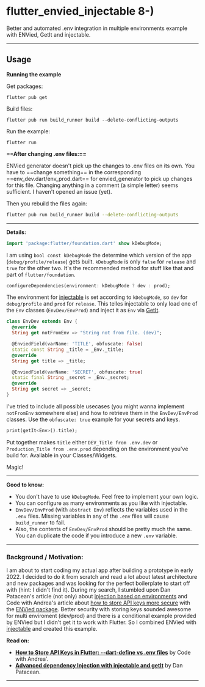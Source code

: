 # flutter_envied_injectable 8-)

Better and automated .env integration in multiple environments example with ENVied, GetIt and injectable.

---

## Usage

**Running the example**

Get packages:

```
flutter pub get
```

Build files:

```
flutter pub run build_runner build --delete-conflicting-outputs
```

Run the example:

```
flutter run
```

**==After changing .env files:==**

ENVied generator doesn't pick up the changes to .env files on its own. You have to ==change something== in the corresponding ==env_dev.dart/env_prod.dart== for envied_generator to pick up changes for this file. Changing anything in a comment (a simple letter) seems sufficient. I haven't opened an issue (yet).

Then you rebuild the files again:

```sh
flutter pub run build_runner build --delete-conflicting-outputs
```

---

**Details:**

```dart
import 'package:flutter/foundation.dart' show kDebugMode;
```

I am using `bool const kDebugMode` the determine which version of the app (`debug/profile/release`) gets built. `kDebugMode` is only `false` for `release` and `true` for the other two. It's the recommended method for stuff like that and part of `flutter/foundation`.

```dart
configureDependencies(environment: kDebugMode ? dev : prod);
```

The environment for [injectable](https://pub.dev/packages/injectable) is set according to `kDebugMode`, so `dev` for `debug/profile` and `prod` for `release`. This telles injectable to only load one of the `Env` classes (`EnvDev/EnvProd`) and inject it as `Env` via [GetIt](https://pub.dev/packages/get_it).

```dart
class EnvDev extends Env {
  @override
  String get notFromEnv => "String not from file. (dev)";

  @EnviedField(varName: 'TITLE', obfuscate: false)
  static const String _title = _Env._title;
  @override
  String get title => _title;

  @EnviedField(varName: 'SECRET', obfuscate: true)
  static final String _secret = _Env._secret;
  @override
  String get secret => _secret;
}
```

I've tried to include all possible usecases (you might wanna implement `notFromEnv` somewhere else) and how to retrieve them in the `EnvDev/EnvProd` classes. Use the `obfuscate: true` example for your secrets and keys.

```dart
print(getIt<Env>().title);
```

Put together makes `title` either `DEV_Title from .env.dev` or `Production_Title from .env.prod` depending on the environment you've build for. Available in your Classes/Widgets.

Magic!

---

**Good to know:**

- You don't have to use `kDebugMode`. Feel free to implement your own logic.
- You can configure as many environments as you like with injectable.
- `EnvDev/EnvProd` (with `abstract Env`) reflects the variables used in the `.env` files. Missing variables in any of the `.env` files will cause `build_runner` to fail.
- Also, the contents of `EnvDev/EnvProd` should be pretty much the same. You can duplicate the code if you introduce a new `.env` variable.

---

### Background / Motivation:

I am about to start coding my actual app after building a prototype in early 2022. I decided to do it from scratch and read a lot about latest architecture and new packages and was looking for the perfect boilerplate to start off with (hint: I didn't find it). During my search, I stumbled upon Dan Patacean's article (not only) about [injection based on environments](https://medium.com/@dan.patacean/flutter-stories-dependency-injection-with-injectable-and-getit-fb95ee7758df) and Code with Andrea's article about [how to store API keys more secure](https://codewithandrea.com/articles/flutter-api-keys-dart-define-env-files/) with the [ENVied package](https://pub.dev/packages/envied). Better security with storing keys sounded awesome for multi enviroment (dev/prod) and there is a conditional example provided by ENVied but I didn't get it to work with Flutter. So I combined ENVied with [injectable](https://pub.dev/packages/injectable) and created this example.

**Read on:**

- **[How to Store API Keys in Flutter: --dart-define vs .env files](https://codewithandrea.com/articles/flutter-api-keys-dart-define-env-files/)** by Code with Andrea’.
- **[Advanced dependency Injection with injectable and getIt](https://medium.com/@dan.patacean/flutter-stories-advanced-dependency-injection-with-injectable-and-getit-1d71d21dea01)** by Dan Patacean.

---
